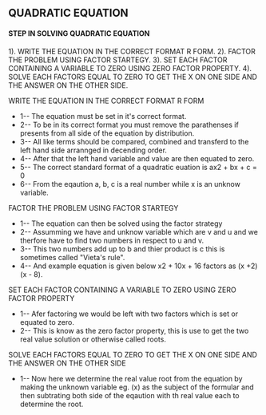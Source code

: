 ## QUADRATIC EQUATION

#### STEP IN SOLVING QUADRATIC EQUATION

1). WRITE THE EQUATION IN THE CORRECT FORMAT R FORM.
2). FACTOR THE PROBLEM USING FACTOR STARTEGY.
3). SET EACH FACTOR CONTAINING A VARIABLE TO ZERO USING ZERO FACTOR PROPERTY.
4). SOLVE EACH FACTORS EQUAL TO ZERO TO GET THE X ON ONE SIDE AND THE ANSWER ON THE OTHER SIDE.

WRITE THE EQUATION IN THE CORRECT FORMAT R FORM
* 1-- The equation must be set in it's correct format.
* 2-- To be in its correct format you must remove the parathenses if presents from all side of the equation by distribution.
* 3-- All like terms should be compared, combined and transferd to the left hand side arrannged in decending order.
* 4-- After that the left hand variable and value are then equated to zero.
* 5-- The correct standard format of a quadratic euation is ax2 + bx + c = 0
* 6-- From the eqaution a, b, c is a real number while x is an unknow variable. 

FACTOR THE PROBLEM USING FACTOR STARTEGY
* 1-- The equation can then be solved using the factor strategy
* 2-- Assumming we have and unknow variable which are v and u and we therfore have to find two numbers in respect to u and v.
* 3-- This two numbers add up to b and thier product is c this is sometimes called "Vieta's rule".
* 4-- And example equation is given below x2 + 10x + 16 factors as (x +2)(x - 8).

SET EACH FACTOR CONTAINING A VARIABLE TO ZERO USING ZERO FACTOR PROPERTY
* 1-- Afer factoring we would be left with two factors which is set or equated to zero.
* 2-- This is know as the zero factor property, this is use to get the two real value solution or otherwise called roots.
 
SOLVE EACH FACTORS EQUAL TO ZERO TO GET THE X ON ONE SIDE AND THE ANSWER ON THE OTHER SIDE
* 1-- Now here we determine the real value root from the equation by making the unknown variable eg. (x) as the subject of the formular and then subtrating both side of the eqaution with th real value each to determine the root. 













